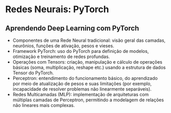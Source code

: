 # Redes Neurais: PyTorch

## Aprendendo Deep Learning com PyTorch

* Componentes de uma Rede Neural tradicional: visão geral das camadas, neurônios, funções de ativação, pesos e vieses.
* Framework PyTorch: uso do PyTorch para definição de modelos, otimização e treinamento de redes profundas.
* Operações com Tensors: criação, manipulação e cálculo de operações básicas (soma, multiplicação, reshape etc.) usando a estrutura de dados Tensor do PyTorch.
* Perceptron: entendimento do funcionamento básico, do aprendizado por meio de atualização de pesos e suas limitações (por exemplo, incapacidade de resolver problemas não linearmente separáveis).
* Redes Multicamadas (MLP): implementação de arquiteturas com múltiplas camadas de Perceptron, permitindo a modelagem de relações não lineares mais complexas.
